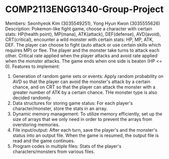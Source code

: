 # COMP2113ENGG1340-Group-Project
Members: Seonhyeok Kim (3035549251), Yong Hyun Kwon (3035555626)
Description: Pokemon-like fight game, choose a character with certain stats: HP(health point), MP(mana), ATK(attack), DEF(defense), AVD(avoid), CRT(critical), encounter a wild monster with certain stats: HP, MP, ATK, DEF. The player can choose to fight (auto attack or use certain skills which requires MP) or flee. The player and the monster take turns to attack each other. Critical rate applied when the player attacks and avoid rate applied when the monster attacks. The game ends when one side is beaten (HP <= 0).
Features to implement: 
1. Generation of random game sets or events: Apply random probability on AVD so that the player can avoid the monster's attack by a certain chance, and on CRT so that the player can attack the monster with a greater number of ATK by a certain chance. THe monster type is also decided randomly.
2. Data structures for storing game status: For each player's character/monster, store the stats in an array. 
3. Dynamic memory management: To utilize memory efficiently, set up the size of arrays that we only need in order to prevent the arrays from overstoring memories. 
4. File input/output: After each turn, save the player's and the monster's status into an output file. When the game is resumed, the output file is read and the game continues.
5. Program codes in multiple files: Stats of the player's characters/monsters from various files.
